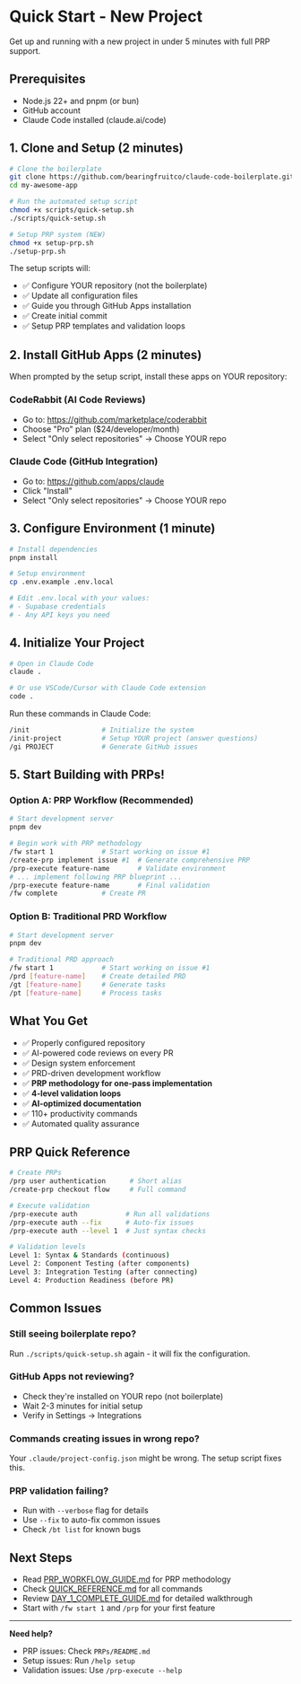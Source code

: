 # Quick Start - New Project

Get up and running with a new project in under 5 minutes with full PRP support.

## Prerequisites

- Node.js 22+ and pnpm (or bun)
- GitHub account
- Claude Code installed (claude.ai/code)

## 1. Clone and Setup (2 minutes)

```bash
# Clone the boilerplate
git clone https://github.com/bearingfruitco/claude-code-boilerplate.git my-awesome-app
cd my-awesome-app

# Run the automated setup script
chmod +x scripts/quick-setup.sh
./scripts/quick-setup.sh

# Setup PRP system (NEW)
chmod +x setup-prp.sh
./setup-prp.sh
```

The setup scripts will:
- ✅ Configure YOUR repository (not the boilerplate)
- ✅ Update all configuration files
- ✅ Guide you through GitHub Apps installation
- ✅ Create initial commit
- ✅ Setup PRP templates and validation loops

## 2. Install GitHub Apps (2 minutes)

When prompted by the setup script, install these apps on YOUR repository:

### CodeRabbit (AI Code Reviews)
- Go to: https://github.com/marketplace/coderabbit
- Choose "Pro" plan ($24/developer/month)
- Select "Only select repositories" → Choose YOUR repo

### Claude Code (GitHub Integration)
- Go to: https://github.com/apps/claude
- Click "Install"
- Select "Only select repositories" → Choose YOUR repo

## 3. Configure Environment (1 minute)

```bash
# Install dependencies
pnpm install

# Setup environment
cp .env.example .env.local

# Edit .env.local with your values:
# - Supabase credentials
# - Any API keys you need
```

## 4. Initialize Your Project

```bash
# Open in Claude Code
claude .

# Or use VSCode/Cursor with Claude Code extension
code .
```

Run these commands in Claude Code:

```bash
/init                  # Initialize the system
/init-project          # Setup YOUR project (answer questions)
/gi PROJECT            # Generate GitHub issues
```

## 5. Start Building with PRPs!

### Option A: PRP Workflow (Recommended)
```bash
# Start development server
pnpm dev

# Begin work with PRP methodology
/fw start 1            # Start working on issue #1
/create-prp implement issue #1  # Generate comprehensive PRP
/prp-execute feature-name       # Validate environment
# ... implement following PRP blueprint ...
/prp-execute feature-name       # Final validation
/fw complete           # Create PR
```

### Option B: Traditional PRD Workflow
```bash
# Start development server
pnpm dev

# Traditional PRD approach
/fw start 1            # Start working on issue #1
/prd [feature-name]    # Create detailed PRD
/gt [feature-name]     # Generate tasks
/pt [feature-name]     # Process tasks
```

## What You Get

- ✅ Properly configured repository
- ✅ AI-powered code reviews on every PR
- ✅ Design system enforcement
- ✅ PRD-driven development workflow
- ✅ **PRP methodology for one-pass implementation**
- ✅ **4-level validation loops**
- ✅ **AI-optimized documentation**
- ✅ 110+ productivity commands
- ✅ Automated quality assurance

## PRP Quick Reference

```bash
# Create PRPs
/prp user authentication      # Short alias
/create-prp checkout flow     # Full command

# Execute validation
/prp-execute auth            # Run all validations
/prp-execute auth --fix      # Auto-fix issues
/prp-execute auth --level 1  # Just syntax checks

# Validation levels
Level 1: Syntax & Standards (continuous)
Level 2: Component Testing (after components)
Level 3: Integration Testing (after connecting)
Level 4: Production Readiness (before PR)
```

## Common Issues

### Still seeing boilerplate repo?
Run `./scripts/quick-setup.sh` again - it will fix the configuration.

### GitHub Apps not reviewing?
- Check they're installed on YOUR repo (not boilerplate)
- Wait 2-3 minutes for initial setup
- Verify in Settings → Integrations

### Commands creating issues in wrong repo?
Your `.claude/project-config.json` might be wrong. The setup script fixes this.

### PRP validation failing?
- Run with `--verbose` flag for details
- Use `--fix` to auto-fix common issues
- Check `/bt list` for known bugs

## Next Steps

- Read [PRP_WORKFLOW_GUIDE.md](../workflow/PRP_WORKFLOW_GUIDE.md) for PRP methodology
- Check [QUICK_REFERENCE.md](../../QUICK_REFERENCE.md) for all commands
- Review [DAY_1_COMPLETE_GUIDE.md](./DAY_1_COMPLETE_GUIDE.md) for detailed walkthrough
- Start with `/fw start 1` and `/prp` for your first feature

---

**Need help?** 
- PRP issues: Check `PRPs/README.md`
- Setup issues: Run `/help setup`
- Validation issues: Use `/prp-execute --help`
